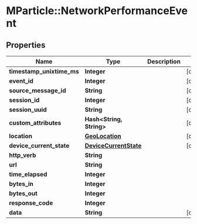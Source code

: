 # MParticle::NetworkPerformanceEvent

## Properties
Name | Type | Description | Notes
------------ | ------------- | ------------- | -------------
**timestamp_unixtime_ms** | **Integer** |  | [optional] 
**event_id** | **Integer** |  | [optional] 
**source_message_id** | **String** |  | [optional] 
**session_id** | **Integer** |  | [optional] 
**session_uuid** | **String** |  | [optional] 
**custom_attributes** | **Hash&lt;String, String&gt;** |  | [optional] 
**location** | [**GeoLocation**](GeoLocation.md) |  | [optional] 
**device_current_state** | [**DeviceCurrentState**](DeviceCurrentState.md) |  | [optional] 
**http_verb** | **String** |  | 
**url** | **String** |  | 
**time_elapsed** | **Integer** |  | 
**bytes_in** | **Integer** |  | 
**bytes_out** | **Integer** |  | 
**response_code** | **Integer** |  | 
**data** | **String** |  | [optional] 


